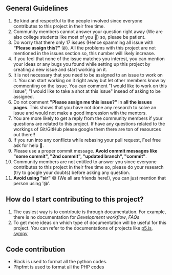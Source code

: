 ## General Guidelines
1. Be kind and respectful to the people involved since everyone contributes to this project in their free time.
2. Community members cannot answer your question right away (We are also college students like most of you 🤪) so, please be patient.
3. Do worry that there only 17 issues (Hence spamming all issue with **"Please assign this?"** 😵). All the problems with this project are not mentioned in the issues section so, this number will likely increase.
4. If you feel that none of the issue matches you interest, you can mention your ideas or any bugs you found while setting up this project by creating a new issue and start working on it.
5. It is not necessary that you need to be assigned to an issue to work on it. You can start working on it right away but let other members know by commenting on the issue. You can comment "I would like to work on this issue", "I would like to take a shot at this issue" insead of asking to be assigned.
6. Do not comment **"Please assign me this issue?"** in **all the issues pages**. This shows that you have not done any research to solve an issue and would not make a good impression with the mentors.
7. You are more likely to get a reply from the community members if your questions are related to this project. If have any questions related to the workings of Git/GitHub please google them there are ton of resources out there!!
8. If you run into any conflicts while rebasing your pull request, Feel free ask for help 🙂.
9. Please use a proper commit message. **Avoid commit messages like "some commit", "2nd commit", "updated branch", "commit"**.
10. Community members are not entitled to answer you since everyone contributes to this project in their free time so, please do your research (try to google your doubts) before asking any question.
11. **Avoid using "sir"** 😅 (We all are friends here!), you can just mention that person using '@'. 

## How do I start contributing to this project?
1. The easiest way is to contribute is through documentation. For example, there is no documentation for *Development workflow*, *FAQs*
2. To get more ideas on which type of documentation will be useful for this project. You can refer to the documentations of projects like [p5.js](https://github.com/processing/p5.js), [sympy](https://github.com/sympy/sympy)

## Code contribution
- Black is used to format all the python codes.
- Phpfmt is used to format all the PHP codes
